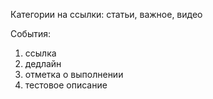 Категории на ссылки: статьи, важное, видео

События:
1) ссылка
2) дедлайн
3) отметка о выполнении
4) тестовое описание
